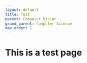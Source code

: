 ```yaml
---
layout: default
title: Test
parent: Computer Vision
grand_parent: Computer Science
nav_order: 1
---
```


# This is a test page